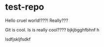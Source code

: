 # test-repo
Hello cruel world!???! Really???

Git is cool.
Is is really cool????
bjkjbgghfbhnf h




lsdfjskljfsdkf